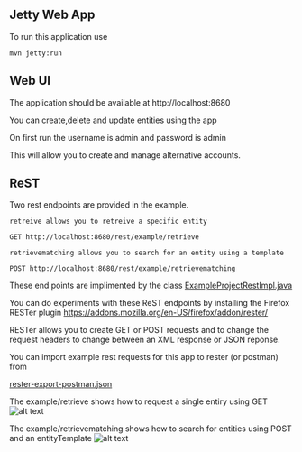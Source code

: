 ## Jetty Web App

To run this application use 
```
mvn jetty:run
```

## Web UI

The application should be available at http://localhost:8680

You can create,delete and update entities using the app

On first run the username is admin and password is admin

This will allow you to create and manage alternative accounts.

## ReST

Two rest endpoints are provided in the example.

```
retreive allows you to retreive a specific entity

GET http://localhost:8680/rest/example/retrieve

retrievematching allows you to search for an entity using a template

POST http://localhost:8680/rest/example/retrievematching
```
These end points are implimented by the class 
[ExampleProjectRestImpl.java](../web//web/src/main/java/solent/ac/uk/ood/examples/exampleproject/web/rest/ExampleProjectRestImpl.java
)

You can do experiments with these ReST endpoints by installing the Firefox RESTer plugin
https://addons.mozilla.org/en-US/firefox/addon/rester/

RESTer allows you to create GET or POST requests and to change the request headers to change between an XML response or JSON reponse.

You can import example rest requests for this app to rester (or postman) from

[rester-export-postman.json](../web/rester-postman/rester-export-postman.json)

The example/retrieve shows how to request a single entiry using GET
![alt text](../web/images/RESTerRetreiveXML.png "Figure RESTerRetreiveXML.png ")


The example/retrievematching shows how to search for entities using POST and an entityTemplate
![alt text](../web/images/RESTerRetreiveMatchingXML.png "Figure RESTerRetreiveMatchingXML.png ")


